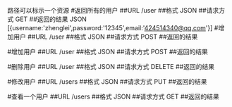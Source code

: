 路径可以标示一个资源
#返回所有的用户
##URL
/user
##格式
JSON
##请求方式
GET
##返回的结果
JSON
[{username:'zhenglei',password:'12345',email:'424514340@qq.com'}]
#增加用户
##URL
/user
##格式
JSON
##请求方式
POST
##返回的结果

#增加用户
##URL
/user
##格式
JSON
##请求方式
POST
##返回的结果

#删除用户
##URL
/user
##格式
JSON
##请求方式
DELETE
##返回的结果

#修改用户
##URL
/users
##格式
JSON
##请求方式
PUT
##返回的结果

#查看一个用户
##URL
/users
##格式
JSON
##请求方式
GET
##返回的结果
